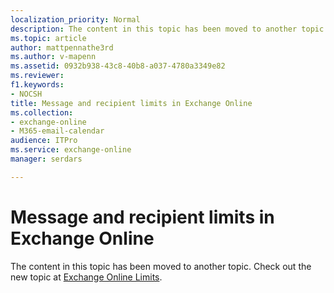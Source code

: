 ```yaml
---
localization_priority: Normal
description: The content in this topic has been moved to another topic. Check out the new topic at Exchange Online Limits.
ms.topic: article
author: mattpennathe3rd
ms.author: v-mapenn
ms.assetid: 0932b938-43c8-40b8-a037-4780a3349e82
ms.reviewer: 
f1.keywords:
- NOCSH
title: Message and recipient limits in Exchange Online
ms.collection:
- exchange-online
- M365-email-calendar
audience: ITPro
ms.service: exchange-online
manager: serdars

---
```


# Message and recipient limits in Exchange Online

The content in this topic has been moved to another topic. Check out the new topic at [Exchange Online Limits](https://go.microsoft.com/fwlink/p/?LinkId=393431).
